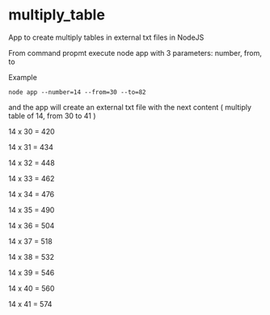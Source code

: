# multiply_table
App to create multiply tables in external txt files in NodeJS

From command propmt execute node app with 3 parameters: number, from, to  

Example

```
node app --number=14 --from=30 --to=82
```
and the app will create an external txt file with the next content ( multiply table of 14, from 30 to 41 )

14 x 30 = 420

14 x 31 = 434

14 x 32 = 448

14 x 33 = 462

14 x 34 = 476

14 x 35 = 490

14 x 36 = 504

14 x 37 = 518

14 x 38 = 532

14 x 39 = 546

14 x 40 = 560

14 x 41 = 574

